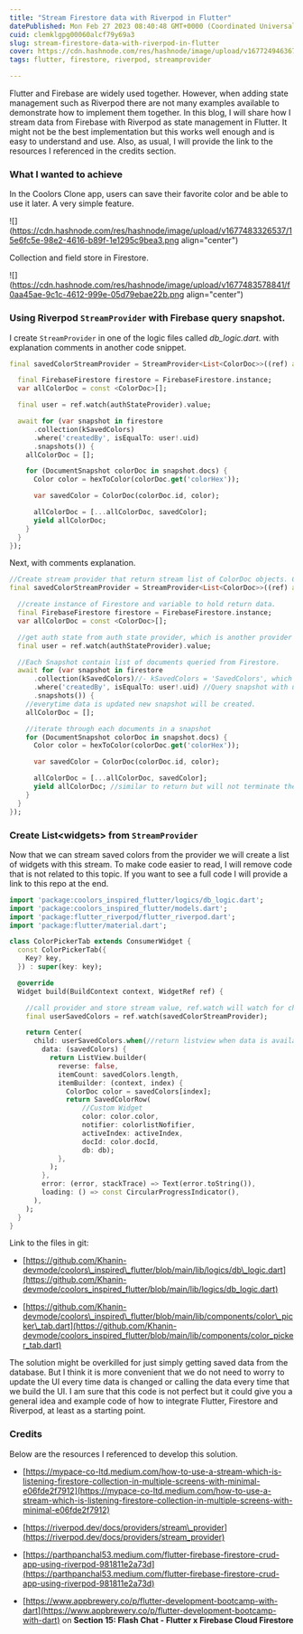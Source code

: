 ```yaml
---
title: "Stream Firestore data with Riverpod in Flutter"
datePublished: Mon Feb 27 2023 08:40:48 GMT+0000 (Coordinated Universal Time)
cuid: clemklgpg00060alcf79y69a3
slug: stream-firestore-data-with-riverpod-in-flutter
cover: https://cdn.hashnode.com/res/hashnode/image/upload/v1677249463678/92fe2f68-c5c9-4cb0-b0f2-e24d7a6450da.png
tags: flutter, firestore, riverpod, streamprovider

---
```


Flutter and Firebase are widely used together. However, when adding state management such as Riverpod there are not many examples available to demonstrate how to implement them together. In this blog, I will share how I stream data from Firebase with Riverpod as state management in Flutter. It might not be the best implementation but this works well enough and is easy to understand and use. Also, as usual, I will provide the link to the resources I referenced in the credits section.

### What I wanted to achieve

In the Coolors Clone app, users can save their favorite color and be able to use it later. A very simple feature.

![](https://cdn.hashnode.com/res/hashnode/image/upload/v1677483326537/15e6fc5e-98e2-4616-b89f-1e1295c9bea3.png align="center")

Collection and field store in Firestore.

![](https://cdn.hashnode.com/res/hashnode/image/upload/v1677483578841/f0aa45ae-9c1c-4612-999e-05d79ebae22b.png align="center")

### Using Riverpod `StreamProvider` with Firebase query snapshot.

I create `StreamProvider` in one of the logic files called *db\_logic.dart.* with explanation comments in another code snippet.

```dart
final savedColorStreamProvider = StreamProvider<List<ColorDoc>>((ref) async* {

  final FirebaseFirestore firestore = FirebaseFirestore.instance;
  var allColorDoc = const <ColorDoc>[];

  final user = ref.watch(authStateProvider).value;

  await for (var snapshot in firestore
      .collection(kSavedColors)
      .where('createdBy', isEqualTo: user!.uid)
      .snapshots()) {
    allColorDoc = [];

    for (DocumentSnapshot colorDoc in snapshot.docs) {
      Color color = hexToColor(colorDoc.get('colorHex'));

      var savedColor = ColorDoc(colorDoc.id, color);

      allColorDoc = [...allColorDoc, savedColor];
      yield allColorDoc;
    }
  }
});
```

Next, with comments explanation.

```dart
//Create stream provider that return stream list of ColorDoc objects. ColorDoc is a model class in models.dart.
final savedColorStreamProvider = StreamProvider<List<ColorDoc>>((ref) async* {

  //create instance of Firestore and variable to hold return data.
  final FirebaseFirestore firestore = FirebaseFirestore.instance;
  var allColorDoc = const <ColorDoc>[];

  //get auth state from auth state provider, which is another provider in the app.
  final user = ref.watch(authStateProvider).value;

  //Each Snapshot contain list of documents queried from Firestore.
  await for (var snapshot in firestore
      .collection(kSavedColors)//- kSavedColors = 'SavedColors', which I used as constants through out the app to minimize type error.  
      .where('createdBy', isEqualTo: user!.uid) //Query snapshot with user id
      .snapshots()) {
    //everytime data is updated new snapshot will be created.
    allColorDoc = [];

    //iterate through each documents in a snapshot
    for (DocumentSnapshot colorDoc in snapshot.docs) {
      Color color = hexToColor(colorDoc.get('colorHex'));

      var savedColor = ColorDoc(colorDoc.id, color);

      allColorDoc = [...allColorDoc, savedColor];
      yield allColorDoc; //similar to return but will not terminate the function
    }
  }
});
```

### Create List&lt;widgets&gt; from `StreamProvider`

Now that we can stream saved colors from the provider we will create a list of widgets with this stream. To make code easier to read, I will remove code that is not related to this topic. If you want to see a full code I will provide a link to this repo at the end.

```dart
import 'package:coolors_inspired_flutter/logics/db_logic.dart';
import 'package:coolors_inspired_flutter/models.dart';
import 'package:flutter_riverpod/flutter_riverpod.dart';
import 'package:flutter/material.dart';

class ColorPickerTab extends ConsumerWidget {
  const ColorPickerTab({
    Key? key,
  }) : super(key: key);

  @override
  Widget build(BuildContext context, WidgetRef ref) {

    //call provider and store stream value, ref.watch will watch for changes and return new value.
    final userSavedColors = ref.watch(savedColorStreamProvider);

    return Center(
      child: userSavedColors.when(//return listview when data is available.
        data: (savedColors) {
          return ListView.builder(
            reverse: false,
            itemCount: savedColors.length,
            itemBuilder: (context, index) {
              ColorDoc color = savedColors[index];
              return SavedColorRow(
                  //Custom Widget
                  color: color.color,
                  notifier: colorlistNofifier,
                  activeIndex: activeIndex,
                  docId: color.docId,
                  db: db);
            },
          );
        },
        error: (error, stackTrace) => Text(error.toString()),
        loading: () => const CircularProgressIndicator(),
      ),
    );
  }
}
```

Link to the files in git:

* [https://github.com/Khanin-devmode/coolors\_inspired\_flutter/blob/main/lib/logics/db\_logic.dart](https://github.com/Khanin-devmode/coolors_inspired_flutter/blob/main/lib/logics/db_logic.dart)
    
* [https://github.com/Khanin-devmode/coolors\_inspired\_flutter/blob/main/lib/components/color\_picker\_tab.dart](https://github.com/Khanin-devmode/coolors_inspired_flutter/blob/main/lib/components/color_picker_tab.dart)
    

The solution might be overkilled for just simply getting saved data from the database. But I think it is more convenient that we do not need to worry to update the UI every time data is changed or calling the data every time that we build the UI. I am sure that this code is not perfect but it could give you a general idea and example code of how to integrate Flutter, Firestore and Riverpod, at least as a starting point.

### Credits

Below are the resources I referenced to develop this solution.

* [https://mypace-co-ltd.medium.com/how-to-use-a-stream-which-is-listening-firestore-collection-in-multiple-screens-with-minimal-e06fde2f7912](https://mypace-co-ltd.medium.com/how-to-use-a-stream-which-is-listening-firestore-collection-in-multiple-screens-with-minimal-e06fde2f7912)
    
* [https://riverpod.dev/docs/providers/stream\_provider](https://riverpod.dev/docs/providers/stream_provider)
    
* [https://parthpanchal53.medium.com/flutter-firebase-firestore-crud-app-using-riverpod-981811e2a73d](https://parthpanchal53.medium.com/flutter-firebase-firestore-crud-app-using-riverpod-981811e2a73d)
    
* [https://www.appbrewery.co/p/flutter-development-bootcamp-with-dart](https://www.appbrewery.co/p/flutter-development-bootcamp-with-dart) on **Section 15: Flash Chat - Flutter x Firebase Cloud Firestore**